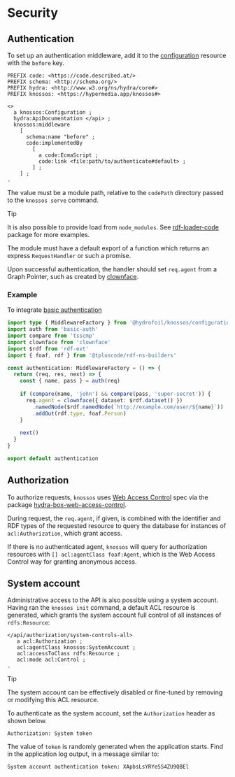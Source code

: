 # Security

## Authentication

To set up an authentication middleware, add it to the [configuration](./configuration.md) resource with the `before` key.

```turtle
PREFIX code: <https://code.described.at/>
PREFIX schema: <http://schema.org/>
PREFIX hydra: <http://www.w3.org/ns/hydra/core#>
PREFIX knossos: <https://hypermedia.app/knossos#>

<>
  a knossos:Configuration ;
  hydra:ApiDocumentation </api> ;
  knossos:middleware
    [
      schema:name "before" ;
      code:implementedBy
        [
          a code:EcmaScript ;
          code:link <file:path/to/authenticate#default> ;
        ] ;
    ] ;
.
```

The value must be a module path, relative to the `codePath` directory passed to the `knossos serve` command.

> [!TIP]
> It is also possible to provide load from `node_modules`. See [rdf-loader-code](https://github.com/zazuko/rdf-loader-code) package for more examples.

The module must have a default export of a function which returns an express `RequestHandler` or such a promise.

Upon successful authentication, the handler should set `req.agent` from a Graph Pointer, such as created by [clownface](https://zazuko.github.io/clownface).

### Example

To integrate [basic authentication](https://npm.im/basic-auth)

```typescript
import type { MiddlewareFactory } from '@hydrofoil/knossos/configuration'
import auth from 'basic-auth'
import compare from 'tsscmp' 
import clownface from 'clownface'
import $rdf from 'rdf-ext'
import { foaf, rdf } from '@tpluscode/rdf-ns-builders'

const authentication: MiddlewareFactory = () => {
  return (req, res, next) => {
    const { name, pass } = auth(req)
    
    if (compare(name, 'john') && compare(pass, 'super-secret')) {
      req.agent = clownface({ dataset: $rdf.dataset() })
        .namedNode($rdf.namedNode(`http://example.com/user/${name}`))
        .addOut(rdf.type, foaf.Person)
    }
  
    next()
  }
}

export default authentication
```

## Authorization

To authorize requests, `knossos` uses [Web Access Control](https://www.w3.org/wiki/WebAccessControl) spec via the package [hydra-box-web-access-control](https://npm.im/hydra-box-web-access-control).

During request, the `req.agent`, if given, is combined with the identifier and RDF types of the requested resource to query the database for instances of `acl:Authorization`, which grant access.

If there is no authenticated agent, `knossos` will query for authorization resources with `[] acl:agentClass foaf:Agent`, which is the Web Access Control way for granting anonymous access.

## System account

Administrative access to the API is also possible using a system account. Having ran the `knossos init` command, a default ACL resource is generated, which grants the system account full control of all instances of `rdfs:Resource`:

```turtle
</api/authorization/system-controls-all>
   a acl:Authorization ;
   acl:agentClass knossos:SystemAccount ;
   acl:accessToClass rdfs:Resource ;
   acl:mode acl:Control ;
.
```

> [!TIP]
> The system account can be effectively disabled or fine-tuned by removing or modifying this ACL resource.

To authenticate as the system account, set the `Authorization` header as shown below.

```
Authorization: System token
```

The value of `token` is randomly generated when the application starts. Find in the application log output, in a message similar to:

```
System account authentication token: XApbsLsYRYeSS4ZU9QBEl
```

